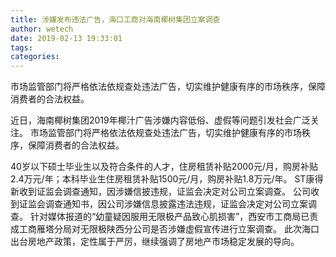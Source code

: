 ```yaml
---
title: 涉嫌发布违法广告，海口工商对海南椰树集团立案调查
author: wetech
date: 2019-02-13 19:33:01
tags: 
categories: 
---
```

市场监管部门将严格依法依规查处违法广告，切实维护健康有序的市场秩序，保障消费者的合法权益。
<!-- more -->
近日，海南椰树集团2019年椰汁广告涉嫌内容低俗、虚假等问题引发社会广泛关注。
市场监管部门将严格依法依规查处违法广告，切实维护健康有序的市场秩序，保障消费者的合法权益。
 
 
40岁以下硕士毕业生以及符合条件的人才，住房租赁补贴2000元/月，购房补贴2.4万元/年；本科毕业生住房租赁补贴1500元/月，购房补贴1.8万元/年。
ST康得新收到证监会调查通知，因涉嫌信披违规，证监会决定对公司立案调查。
公司收到证监会调查通知书，因公司涉嫌信息披露违法违规，证监会决定对公司立案调查。
针对媒体报道的“幼童疑因服用无限极产品致心肌损害”，西安市工商局已责成工商雁塔分局对无限极陕西分公司是否涉嫌虚假宣传进行立案调查。
此次海口出台房地产政策，定性属于严厉，继续强调了房地产市场稳定发展的导向。
